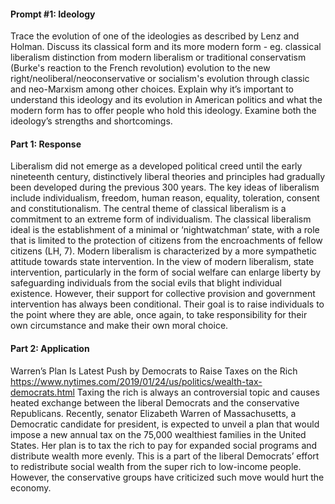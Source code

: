 #### Prompt #1: Ideology 
Trace the evolution of one of the ideologies as described by Lenz and Holman. Discuss its classical form and its more modern form - eg. classical liberalism distinction from modern liberalism or traditional conservatism (Burke's reaction to the French revolution) evolution to the new right/neoliberal/neoconservative or socialism's evolution through classic and neo-Marxism among other choices.
Explain why it’s important to understand this ideology and its evolution in American politics and what the modern form has to offer people who hold this ideology. Examine both the ideology’s strengths and shortcomings.

#### Part 1: Response
Liberalism did not emerge as a developed political creed until the early nineteenth century, distinctively liberal theories and principles had gradually been developed during the previous 300 years. The key ideas of liberalism include individualism, freedom, human reason, equality, toleration, consent and constitutionalism.
The central theme of classical liberalism is a commitment to an extreme form of individualism. The classical liberalism ideal is the establishment of a minimal or ‘nightwatchman’ state, with a role that is limited to the protection of citizens from the encroachments of fellow citizens (LH, 7).
Modern liberalism is characterized by a more sympathetic attitude towards state intervention. In the view of modern liberalism, state intervention, particularly in the form of social welfare can enlarge liberty by safeguarding individuals from the social evils that blight individual existence. However, their support for collective provision and government intervention has always been conditional. Their goal is to raise individuals to the point where they are able, once again, to take responsibility for their own circumstance and make their own moral choice.

#### Part 2: Application
Warren’s Plan Is Latest Push by Democrats to Raise Taxes on the Rich
https://www.nytimes.com/2019/01/24/us/politics/wealth-tax-democrats.html
Taxing the rich is always an controversial topic and causes heated exchange between the liberal Democrats and the conservative Republicans. Recently, senator Elizabeth Warren of Massachusetts, a Democratic candidate for president, is expected to unveil a plan that would impose a new annual tax on the 75,000 wealthiest families in the United States. Her plan is to tax the rich to pay for expanded social programs and distribute wealth more evenly. This is a part of the liberal Democrats’ effort to redistribute social wealth from the super rich to low-income people. However, the conservative groups have criticized such move would hurt the economy.
